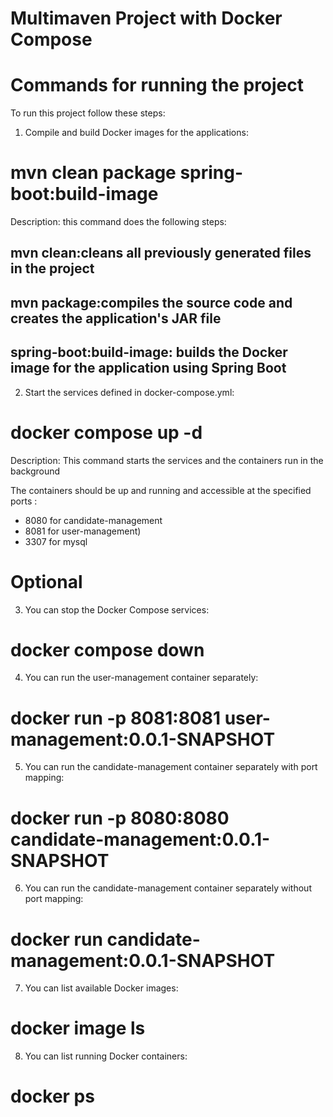 # Multimaven Project with Docker Compose

# Commands for running the project

To run this project follow these steps:

1. Compile and build Docker images for the applications:

# mvn clean package spring-boot:build-image

Description: this command does the following steps:

## mvn clean:cleans all previously generated files in the project
## mvn package:compiles the source code and creates the application's JAR file
## spring-boot:build-image: builds the Docker image for the application using Spring Boot

2. Start the services defined in docker-compose.yml:

# docker compose up -d

Description: This command starts the services and the containers run in the background

The containers should be up and running and accessible at the specified ports :
- 8080 for candidate-management
- 8081 for user-management)
- 3307 for mysql

# Optional

3. You can stop the Docker Compose services:

# docker compose down

4. You can run the user-management container separately:

# docker run -p 8081:8081 user-management:0.0.1-SNAPSHOT

5. You can run the candidate-management container separately with port mapping:

# docker run -p 8080:8080 candidate-management:0.0.1-SNAPSHOT

6. You can run the candidate-management container separately without port mapping:

# docker run candidate-management:0.0.1-SNAPSHOT

7. You can list available Docker images:

# docker image ls

8. You can list running Docker containers:

# docker ps